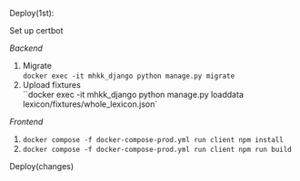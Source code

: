 

Deploy(1st):

Set up certbot

*Backend*

1. Migrate  
 `docker exec -it mhkk_django python manage.py migrate`
2. Upload fixtures  
``docker exec -it mhkk_django python manage.py loaddata lexicon/fixtures/whole_lexicon.json`

*Frontend*
1. `docker compose -f docker-compose-prod.yml run client npm install`
2. `docker compose -f docker-compose-prod.yml run client npm run build`

Deploy(changes)

